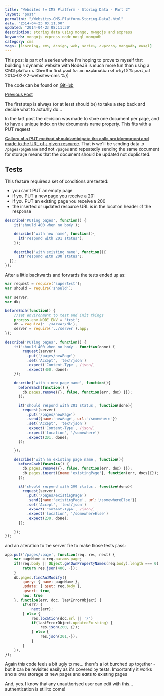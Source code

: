 ```yaml
--- 
title: "Websites != CMS Platform - Storing Data - Part 2" 
layout: "post" 
permalink: "/Websites-CMS-Platform-Storing-Data2.html" 
date: "2014-04-23 08:11:00"
updated: "2014-04-23 08:11:30" 
description: storing data using mongo, mongojs and express
keywords: mongojs express node nosql mongodb
category: cms
tags: [learning, cms, design, web, series, express, mongodb, nosql]
---
```


This post is part of a series where I'm hoping to prove to myself that building a dynamic website with NodeJS is much more fun than using a CMS platform. [See the first post for an explanation of why]({% post_url 2014-02-22-websites-cms %})

The code can be found on [GitHub](https://github.com/pauldambra/omniclopse)

[Previous Post](/Websites-CMS-Platform-Storing-Data.html)

The first step is always (or at least should be) to take a step back and decide what to actually do...

<!--more-->

In the last post the decision was made to store one document per page, and to have a unique index on the documents name property. This fits with a PUT request

[Callers of a PUT method should anticipate the calls are idempotent and made to the URL of a given resource](http://stackoverflow.com/a/630475/222163). That is we'll be sending data to `/pages/pageName` and not `/pages` and repeatedly sending the same document for storage means that the document should be updated not duplicated.

Tests
-----
This feature requires a set of conditions are tested:
<ul>
	<li>you can't PUT an empty page</li>
	<li>if you PUT a new page you receive a 201</li>
	<li>if you PUT an existing page you receive a 200</li>
	<li>the inserted or updated resource URL is in the location header of the response</li>
</ul>

```js 
describe('PUTing pages', function() {
    it('should 400 when no body');

    describe('with new name', function(){
      it('respond with 201 status');
    });

    describe('with existing name', function(){
      it('respond with 200 status');
  });
});
```

After a little backwards and forwards the tests ended up as:

```js 
var request = require('supertest');
var should = require('should');

var server;
var db;

beforeEach(function() {
    //set environment to test and init things
    process.env.NODE_ENV = 'test'; 
    db = require('../server/db');
    server = require('../server').app;
});

describe('PUTing pages', function() {
    it('should 400 when no body', function(done) {
        request(server)
          .put('/pages/newPage')
          .set('Accept', 'text/json')
          .expect('Content-Type', /json/)
          .expect(400, done);
    });

    describe('with a new page name', function(){
      beforeEach(function() {
        db.pages.remove({}, false, function(err, doc) {});
      });

      it('should respond with 201 status', function(done){
        request(server)
          .put('/pages/newPage')
          .send({name:'newPage', url:'/somewhere'})
          .set('Accept', 'text/json')
          .expect('Content-Type', /json/)
          .expect('location', '/somewhere')
          .expect(201, done);
      });

    });

    describe('with an existing page name', function(){
      beforeEach(function() {
        db.pages.remove({}, false, function(err, doc) {});
        db.pages.insert({name:'existingPage'}, function(err, docs){});
      });

      it('should respond with 200 status', function(done){
        request(server)
          .put('/pages/existingPage')
          .send({name:'existingPage', url:'/somewhereElse'})
          .set('Accept', 'text/json')
          .expect('Content-Type', /json/)
          .expect('location', '/somewhereElse')
          .expect(200, done);
      });

    });
});
```

and an alteration to the server file to make those tests pass:

```js 
app.put('/pages/:page', function(req, res, next) {
    var pageName = req.params.page;
    if(!req.body || Object.getOwnPropertyNames(req.body).length === 0) {
        return res.json(400, {});
    }
    db.pages.findAndModify({
        query: { name: pageName },
        update: { $set: req.body },
        upsert: true,
        new: true
    }, function(err, doc, lastErrorObject) {
        if(err) {
            next(err);
        } else {
            res.location(doc.url || '/');
            if(lastErrorObject.updatedExisting) {
                res.json(200, {}); 
            } else {
                res.json(201,{}); 
            }
        }
    });
});
```

Again this code feels a bit ugly to me... there's a lot bunched up together - but it can be revisited easily as it's covered by tests. Importantly it works and allows storage of new pages and edits to existing pages

And, yes, I know that any unauthorised user can edit with this... authentication is still to come!
